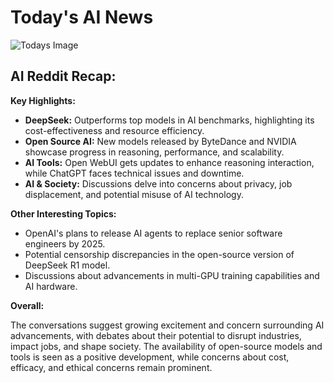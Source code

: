 
# Today's AI News

![Todays Image](pictures/None)

## AI Reddit Recap:

**Key Highlights:**

* **DeepSeek:** Outperforms top models in AI benchmarks, highlighting its cost-effectiveness and resource efficiency.
* **Open Source AI:** New models released by ByteDance and NVIDIA showcase progress in reasoning, performance, and scalability.
* **AI Tools:** Open WebUI gets updates to enhance reasoning interaction, while ChatGPT faces technical issues and downtime.
* **AI & Society:** Discussions delve into concerns about privacy, job displacement, and potential misuse of AI technology.

**Other Interesting Topics:**

* OpenAI's plans to release AI agents to replace senior software engineers by 2025.
* Potential censorship discrepancies in the open-source version of DeepSeek R1 model.
* Discussions about advancements in multi-GPU training capabilities and AI hardware.

**Overall:**

The conversations suggest growing excitement and concern surrounding AI advancements, with debates about their potential to disrupt industries, impact jobs, and shape society. The availability of open-source models and tools is seen as a positive development, while concerns about cost, efficacy, and ethical concerns remain prominent.
